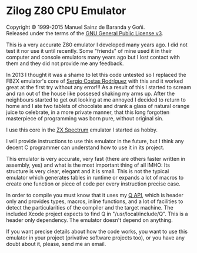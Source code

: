 # Zilog Z80 CPU Emulator
Copyright © 1999-2015 Manuel Sainz de Baranda y Goñi.  
Released under the terms of the [GNU General Public License v3](http://www.gnu.org/copyleft/gpl.html).

This is a very accurate Z80 emulator I developed many years ago. I did not test it nor use it until recently. Some "friends" of mine used it in their computer and console emulators many years ago but I lost contact with them and they did not provide me any feedback.

In 2013 I thought it was a shame to let this code untested so I replaced the FBZX emulator's core of [Sergio Costas Rodríguez](http://www.rastersoft.com/fbzx.html) with this and it worked great at the first try without any error!!! As a result of this I started to scream and ran out of the house like possesed shaking my arms up. After the neighbours started to get out looking at me annoyed I decided to return to home and I ate two tablets of chocolate and drank a glass of natural orange juice to celebrate, in a more private manner, that this long forgotten masterpiece of programming was born pure, without original sin.

I use this core in the [ZX Spectrum](http://github.com/redcode/mZX) emulator I started as hobby.

I will provide instructions to use this emulator in the future, but I think any decent C programmer can understand how to use it in its project.

This emulator is very accurate, very fast (there are others faster written in assembly, yes) and what is the most important thing of all IMHO: Its structure is very clear, elegant and it is small. This is not the typical emulator which generates tables in runtime or expands a lot of macros to create one function or piece of code per every instruction precise case.

In order to compile you must know that it uses my [Q API](http://github.com/redcode/Q), which is header only and provides types, macros, inline functions, and a lot of facilities to detect the particularities of the compiler and the target machine. The included Xcode project expects to find Q in "/usr/local/include/Q". This is a header only dependency. The emulator doesn't depend on anything.

If you want precise details about how the code works, you want to use this emulator in your project (privative software projects too), or you have any doubt about it, please, send me an email.
